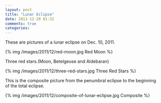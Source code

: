 ```yaml
---
layout: post
title: "Lunar Eclipse"
date: 2011-12-20 01:32
comments: true
categories: 
---
```


These are pictures of a lunar eclipse on Dec. 10, 2011.



{% img /images/2011/12/red-moon.jpg Red Moon %}

Three red stars.(Moon, Betelgeuse and Aldebaran)

{% img /images/2011/12/three-red-stars.jpg Three Red Stars %}

This is the composite picture from the penumbral eclipse to the beginning of the total eclipse.

{% img /images/2011/12/composite-of-lunar-eclipse.jpg Composite %}
